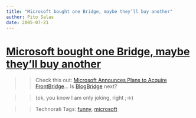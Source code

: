 ```yaml
---
title: "Microsoft bought one Bridge, maybe they’ll buy another"
author: Pito Salas
date: 2005-07-21
---
```

# [Microsoft bought one Bridge, maybe they’ll buy another](None)



>>

>> Check this out: [Microsoft Announces Plans to Acquire
FrontBridge](<http://www.microsoft.com/presspass/features/2005/jul05/07-20ManagedMessaging.mspx>)…
Is [BlogBridge](<http://www.blogbridge.com>) next?

>>

>> (ok, you know I am only joking, right ;->)

>>

>> Technorati Tags: [funny](<http://technorati.com/tag/funny>),
[microsoft](<http://technorati.com/tag/microsoft>)


